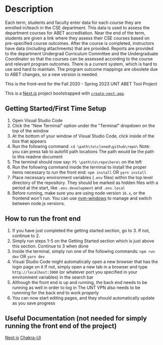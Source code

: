 # Description

Each term, students and faculty enter data for each course they are enrolled
in/teach in the CSE department. This data is used to assess the department
courses for ABET accreditation. Near the end of the term, students are given a link
where they assess their CSE courses based on pre-specified course outcomes.
After the course is completed, instructors have data (including attachments) that
are provided. Reports are provided to the department Undergrad Curriculum
Committee and the Undergraduate Coordinator so that the courses can be
assessed according to the course and relevant program outcomes. There is a
current system, which is hard to use and hard to maintain. The program outcome
mappings are obsolete due to ABET changes, so a new version is needed.

This is the front-end for the Fall 2020 - Spring 2023 UNT ABET Tool Project

This is a [Next.js](https://nextjs.org/) project bootstrapped with [`create-next-app`](https://github.com/vercel/next.js/tree/canary/packages/create-next-app).

## Getting Started/First Time Setup
1. Open Visual Studio Code
2. Click the "New Terminal" option under the "Terminal" dropdown on the top of the window
3. At the bottom of your window of Visual Studio Code, click inside of the box that appears
4. Run the following command:
    `cd \path\to\cloned\github\repo\`
        Note: you can press tab to autofill path locations
        The path would be the path to this readme document
5. The terminal should now say: `PS \path\to\repo\here\` on the left
6. Run the following command inside the terminal to install the proper items necessary to run the front end:
    `npm install`
    OR
    `yarn install`
7. Place necessary environment variables (`.env` files) within the top level directory of the repository. They should be marked as hidden files with a period at the start, like `.env.development` and `.env.local`
8. Before running, make sure you are using node version `16.x`, or the frontend won't run. You can use [nvm-windows](https://github.com/coreybutler/nvm-windows) to manage and switch between node.js versions.

## How to run the front end
1. If you have just completed the getting started section, go to 3. If not, continue to 2.
2. Simply run steps 1-5 on the Getting Started section which is just above this section. Continue to 3 when done
3. Inside the terminal, simply run one of the following commands:
    `npm run dev`
    OR
    `yarn dev`
4. Visual Studio Code might automatically open a new browser that has the login page on it
    If not, simply open a new tab in a browser and type `http://localhost:3000` (or whatever port you specified in your environment variables) in the search bar
5. Although the front end is up and running, the back end needs to be running as well in order to log in
    The UNT VPN also needs to be runnning for the back end to work properly
6. You can now start editing pages, and they should automatically update as you save progress

## Useful Documentation (not needed for simply running the front end of the project)
[Next.js](https://nextjs.org/docs/getting-started)
[Chakra-UI](https://chakra-ui.com/docs/getting-started)

